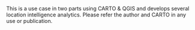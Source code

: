 This is a use case in two parts using CARTO & QGIS and develops several location intelligence analytics. 
Please refer the author and CARTO in any use or publication.
